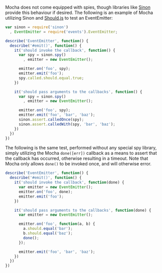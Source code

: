 Mocha does not come equipped with spies, though libraries like [Sinon](https://github.com/cjohansen/sinon.js) provide this behaviour if desired. The following is an example of Mocha utilizing Sinon and [Should.js](https://github.com/shouldjs/should.js) to test an EventEmitter:

```js
var sinon = require('sinon')
  , EventEmitter = require('events').EventEmitter;

describe('EventEmitter', function() {
  describe('#emit()', function() {
    it('should invoke the callback', function() {
      var spy = sinon.spy()
        , emitter = new EventEmitter();

      emitter.on('foo', spy);
      emitter.emit('foo');
      spy.called.should.equal.true;
    })

    it('should pass arguments to the callbacks', function() {
      var spy = sinon.spy()
        , emitter = new EventEmitter();

      emitter.on('foo', spy);
      emitter.emit('foo', 'bar', 'baz');
      sinon.assert.calledOnce(spy);
      sinon.assert.calledWith(spy, 'bar', 'baz');
    })
  })
})
```

The following is the same test, performed without any special spy library, simply utilizing the Mocha `done([err])` callback as a means to assert that the callback has occurred, otherwise resulting in a timeout. Note that Mocha only allows `done()` to be invoked once, and will otherwise error.

```js
describe('EventEmitter', function() {
  describe('#emit()', function() {
    it('should invoke the callback', function(done) {
      var emitter = new EventEmitter();
      emitter.on('foo', done);
      emitter.emit('foo');
    })

    it('should pass arguments to the callbacks', function(done) {
      var emitter = new EventEmitter();

      emitter.on('foo', function(a, b) {
        a.should.equal('bar');
        b.should.equal('baz');
        done();
      });

      emitter.emit('foo', 'bar', 'baz');
    })
  })
})